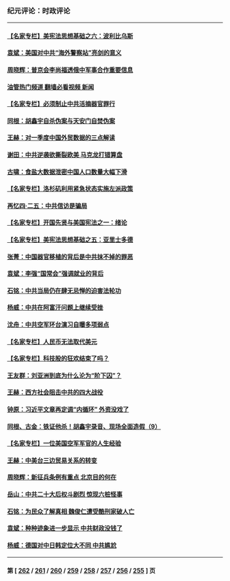 ### 纪元评论：时政评论
---
#### [【名家专栏】美宪法思想基础之六：波利比乌斯](../../pages/nsc1025/n13975690.md?04200330) 
#### [袁斌：美国对中共“海外警察站”亮剑的意义](../../pages/nsc1025/n13976432.md?04200330) 
#### [周晓辉：普京会李尚福透俄中军事合作重要信息](../../pages/nsc1025/n13975941.md?04200330) 
#### [油管热门频道 翻墙必看视频 新闻](ok?04200330)
#### [【名家专栏】必须制止中共活摘器官罪行](../../pages/nsc1025/n13975715.md?04200330) 
#### [同根：胡鑫宇自杀伪案与天安门自焚伪案](../../pages/nsc1025/n13975672.md?04200330) 
#### [王赫：对一季度中国外贸数据的三点解读](../../pages/nsc1025/n13975576.md?04200330) 
#### [谢田：中共逆袭欲撕裂欧美 马克龙打错算盘](../../pages/nsc1025/n13975245.md?04200330) 
#### [古啸：食盐大数据泄密中国人口数量大幅下滑](../../pages/nsc1025/n13975335.md?04200330) 
#### [【名家专栏】洛杉矶利用紧急状态实施左派政策](../../pages/nsc1025/n13975004.md?04200330) 
#### [再忆四‧二五：中共信访是骗局](../../pages/nsc1025/n13975151.md?04200330) 
#### [【名家专栏】开国先贤与美国宪法之一：绪论](../../pages/nsc1025/n13975020.md?04200330) 
#### [【名家专栏】美宪法思想基础之五：亚里士多德](../../pages/nsc1025/n13974280.md?04200330) 
#### [张菁：中国器官移植的背后是中共抹不掉的罪恶](../../pages/nsc1025/n13974977.md?04200330) 
#### [袁斌：李强“国常会”强调就业的背后](../../pages/nsc1025/n13974903.md?04200330) 
#### [石铭：中共当局仍在肆无忌惮的迫害法轮功](../../pages/nsc1025/n13974673.md?04200330) 
#### [杨威：中共在阿富汗问题上继续受挫](../../pages/nsc1025/n13974546.md?04200330) 
#### [沈舟：中共空军环台演习自曝多项弱点](../../pages/nsc1025/n13974376.md?04200330) 
#### [【名家专栏】人民币无法取代美元](../../pages/nsc1025/n13974270.md?04200330) 
#### [【名家专栏】科技股的狂欢结束了吗？](../../pages/nsc1025/n13972895.md?04200330) 
#### [王友群：刘亚洲到底为什么沦为“阶下囚”？](../../pages/nsc1025/n13973940.md?04200330) 
#### [王赫：西方社会阻击中共的四大战役](../../pages/nsc1025/n13974104.md?04200330) 
#### [钟原：习近平文章再定调“内循环” 外资没戏了](../../pages/nsc1025/n13973903.md?04200330) 
#### [同根、古金：铁证他杀！胡鑫宇录音、现场全面造假（9）](../../pages/nsc1025/n13971453.md?04200330) 
#### [【名家专栏】一位美国空军军官的人生经验](../../pages/nsc1025/n13973594.md?04200330) 
#### [王赫：中美台三边贸易关系的转变](../../pages/nsc1025/n13973676.md?04200330) 
#### [周晓辉：新征兵条例有重点 北京目的何在](../../pages/nsc1025/n13973675.md?04200330) 
#### [岳山：中共二十大后权斗剧烈 惊现六桩怪事](../../pages/nsc1025/n13973599.md?04200330) 
#### [石铭：为民众了解真相 魏俊仁遭受酷刑家破人亡](../../pages/nsc1025/n13973508.md?04200330) 
#### [袁斌：种种迹象进一步显示 中共财政没钱了](../../pages/nsc1025/n13973475.md?04200330) 
#### [杨威：德国对中日韩定位大不同 中共尴尬](../../pages/nsc1025/n13973307.md?04200330) 

---
#### 第 [ [262](./262.md?04200330) / [261](./261.md?04200330) / [260](./260.md?04200330) / [259](./259.md?04200330) / [258](./258.md?04200330) / [257](./257.md?04200330) / [256](./256.md?04200330) / [255](./255.md?04200330) ] 页
